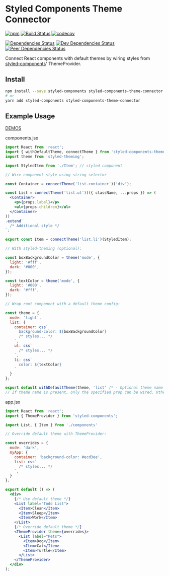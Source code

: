 # Styled Components Theme Connector

[![npm](https://img.shields.io/npm/v/styled-components-theme-connector.svg)](https://www.npmjs.com/package/styled-components-theme-connector)
[![Build Status](https://travis-ci.org/psychobolt/styled-components-theme-connector.svg?branch=master)](https://travis-ci.org/psychobolt/styled-components-theme-connector)
[![codecov](https://codecov.io/gh/psychobolt/styled-components-theme-connector/branch/master/graph/badge.svg)](https://codecov.io/gh/psychobolt/styled-components-theme-connector)

[![Dependencies Status](https://david-dm.org/psychobolt/styled-components-theme-connector.svg)](https://david-dm.org/psychobolt/styled-components-theme-connector)
[![Dev Dependencies Status](https://david-dm.org/psychobolt/styled-components-theme-connector/dev-status.svg)](https://david-dm.org/psychobolt/styled-components-theme-connector?type=dev)
[![Peer Dependencies Status](https://david-dm.org/psychobolt/styled-components-theme-connector/peer-status.svg)](https://david-dm.org/psychobolt/styled-components-theme-connector?type=peer)

Connect React components with default themes by wiring styles from [styled-components](https://www.styled-components.com)' ThemeProvider.

## Install

```sh
npm install --save styled-components styled-components-theme-connector
# or
yarn add styled-components styled-components-theme-connector
```

## Example Usage

[DEMOS](https://psychobolt.github.io/styled-components-theme-connector/)

components.jsx
```jsx
import React from 'react';
import { withDefaultTheme, connectTheme } from 'styled-components-theme-connector';
import theme from 'styled-theming';

import StyledItem from './Item'; // styled component

// Wire component style using string selector

const Container = connectTheme('list.container')('div');

const List = connectTheme('list.ul')(({ className, ...props }) => (
  <Container>
    <p>{props.label}</p>
    <ul>{props.children}</ul>
  </Container>
))
.extend`
  /* Additional style */
`;

export const Item = connectTheme('list.li')(StyledItem);

// With styled-theming (optional):

const boxBackgroundColor = theme('mode', { 
  light: '#fff',
  dark: '#000',
});

const textColor = theme('mode', { 
  light: '#000',
  dark: '#fff',
});

// Wrap root component with a default theme config:

const theme = {
  mode: 'light',
  list: {
    container: css`
      background-color: ${boxBackgroundColor}
      /* styles... */
    `,
    ul: css`
      /* styles... */
    `,
    li: css`
      color: ${textColor}
    `
  }
};

export default withDefaultTheme(theme, 'list' /* - Optional theme name */)(List);
// If theme name is present, only the specified prop can be wired. Other properties can be accessed manually e.g. css`${({ theme }) => theme.mode}`
```

app.jsx
```jsx
import React from 'react';
import { ThemeProvider } from 'styled-components';

import List, { Item } from './components'

// Override default theme with ThemeProvider:

const overrides = {
  mode: 'dark',
  myApp: {
    container: 'background-color: #ecd3ee',
    list: css`
      /* styles... */
    `,
  }
};

export default () => (
  <div>
    {/* Use default theme */}
    <List label="Todo List">
      <Item>Clean</Item>
      <Item>Sleep</Item>
      <Item>Work</Item>
    </List>
    {/* Override default theme */}
    <ThemeProvider theme={overrides}>
      <List label="Pets">
        <Item>Dog</Item>
        <Item>Cat</Item>
        <Item>Turtle</Item>
      </List>
    </ThemeProvider>
  </div>
);
```
